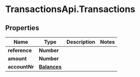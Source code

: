 # TransactionsApi.Transactions

## Properties
Name | Type | Description | Notes
------------ | ------------- | ------------- | -------------
**reference** | **Number** |  | 
**amount** | **Number** |  | 
**accountNr** | [**Balances**](Balances.md) |  | 



